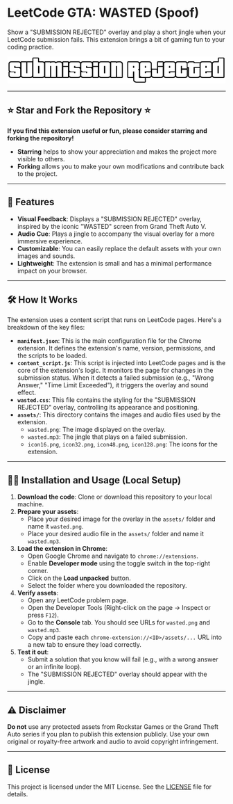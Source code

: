 # LeetCode GTA: WASTED (Spoof)

Show a "SUBMISSION REJECTED" overlay and play a short jingle when your LeetCode submission fails. This extension brings a bit of gaming fun to your coding practice.

![WASTED Screenshot](https://raw.githubusercontent.com/varad-kulkarni172/gtav-leetcode-extension/main/assets/wasted.png)

---

## ⭐ Star and Fork the Repository ⭐

**If you find this extension useful or fun, please consider starring and forking the repository!**

* **Starring** helps to show your appreciation and makes the project more visible to others.
* **Forking** allows you to make your own modifications and contribute back to the project.

---

## 🚀 Features

* **Visual Feedback**: Displays a "SUBMISSION REJECTED" overlay, inspired by the iconic "WASTED" screen from Grand Theft Auto V.
* **Audio Cue**: Plays a jingle to accompany the visual overlay for a more immersive experience.
* **Customizable**: You can easily replace the default assets with your own images and sounds.
* **Lightweight**: The extension is small and has a minimal performance impact on your browser.

---

## 🛠️ How It Works

The extension uses a content script that runs on LeetCode pages. Here's a breakdown of the key files:

* **`manifest.json`**: This is the main configuration file for the Chrome extension. It defines the extension's name, version, permissions, and the scripts to be loaded.
* **`content_script.js`**: This script is injected into LeetCode pages and is the core of the extension's logic. It monitors the page for changes in the submission status. When it detects a failed submission (e.g., "Wrong Answer," "Time Limit Exceeded"), it triggers the overlay and sound effect.
* **`wasted.css`**: This file contains the styling for the "SUBMISSION REJECTED" overlay, controlling its appearance and positioning.
* **`assets/`**: This directory contains the images and audio files used by the extension.
    * `wasted.png`: The image displayed on the overlay.
    * `wasted.mp3`: The jingle that plays on a failed submission.
    * `icon16.png`, `icon32.png`, `icon48.png`, `icon128.png`: The icons for the extension.

---

## 👨‍💻 Installation and Usage (Local Setup)

1.  **Download the code**: Clone or download this repository to your local machine.
2.  **Prepare your assets**:
    * Place your desired image for the overlay in the `assets/` folder and name it `wasted.png`.
    * Place your desired audio file in the `assets/` folder and name it `wasted.mp3`.
3.  **Load the extension in Chrome**:
    * Open Google Chrome and navigate to `chrome://extensions`.
    * Enable **Developer mode** using the toggle switch in the top-right corner.
    * Click on the **Load unpacked** button.
    * Select the folder where you downloaded the repository.
4.  **Verify assets**:
    * Open any LeetCode problem page.
    * Open the Developer Tools (Right-click on the page -> Inspect or press `F12`).
    * Go to the **Console** tab. You should see URLs for `wasted.png` and `wasted.mp3`.
    * Copy and paste each `chrome-extension://<ID>/assets/...` URL into a new tab to ensure they load correctly.
5.  **Test it out**:
    * Submit a solution that you know will fail (e.g., with a wrong answer or an infinite loop).
    * The "SUBMISSION REJECTED" overlay should appear with the jingle.

---

## ⚠️ Disclaimer

**Do not** use any protected assets from Rockstar Games or the Grand Theft Auto series if you plan to publish this extension publicly. Use your own original or royalty-free artwork and audio to avoid copyright infringement.

---

## 📜 License

This project is licensed under the MIT License. See the [LICENSE](LICENSE) file for details.
